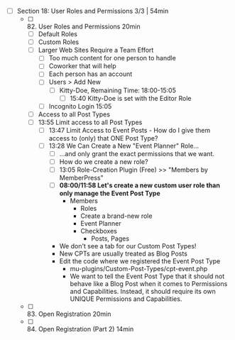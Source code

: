 - [ ] Section 18: User Roles and Permissions 3/3 | 54min
  - [ ] 82. User Roles and Permissions 20min
    - [ ] Default Roles
    - [ ] Custom Roles
    - [ ] Larger Web Sites Require a Team Effort
      - [ ] Too much content for one person to handle
      - [ ] Coworker that will help
      - [ ] Each person has an account
      - [ ] Users > Add New
        - [ ] Kitty-Doe, Remaining Time: 18:00-15:05
          - [ ] 15:40 Kitty-Doe is set with the Editor Role
      - [ ] Incognito Login 15:05
    - [ ] Access to all Post Types
    - [ ] 13:55 Limit access to all Post Types
      - [ ] 13:47 Limit Access to Event Posts - How do I give them access to (only) that ONE Post Type?
      - [ ] 13:28 We Can Create a New "Event Planner" Role...
        - [ ] ...and only grant the exact permissions that we want.
        - [ ] How do we create a new role?
        - [ ] 13:05 Role-Creation Plugin (Free) >> "Members by MemberPress"
        - [ ] **08:00/11:58 Let's create a new custom user role than only manage the Event Post Type**
          - Members
            - Roles
            - Create a brand-new role
            - Event Planner
            - Checkboxes
              - Posts, Pages
        - We don't see a tab for our Custom Post Types!
        - New CPTs are usually treated as Blog Posts
        - Edit the code where we registered the Event Post Type
          - mu-plugins/Custom-Post-Types/cpt-event.php
          - We want to tell the Event Post Type that it should not behave like a Blog Post when it comes to Permissions and Capabilities. Instead, it should require its own UNIQUE Permissions and Capabilities.
  - [ ] 83. Open Registration 20min
  - [ ] 84. Open Registration (Part 2) 14min
